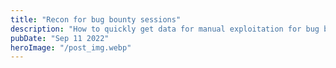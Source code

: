 ```yaml
---
title: "Recon for bug bounty sessions"
description: "How to quickly get data for manual exploitation for bug bounty purposes."
pubDate: "Sep 11 2022"
heroImage: "/post_img.webp"
---
```



